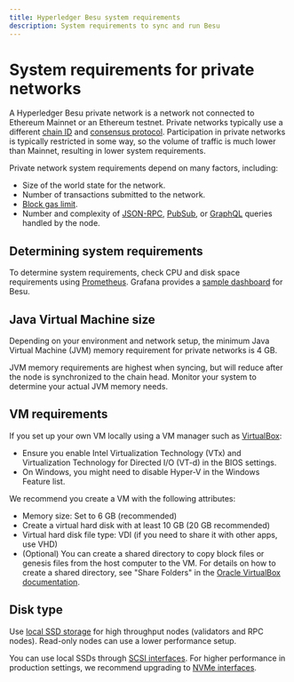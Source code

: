 ```yaml
---
title: Hyperledger Besu system requirements
description: System requirements to sync and run Besu
---
```


# System requirements for private networks

A Hyperledger Besu private network is a network not connected to Ethereum Mainnet or an Ethereum testnet.
Private networks typically use a different [chain ID](../../Concepts/NetworkID-And-ChainID.md) and
[consensus protocol](../../Concepts/Consensus-Protocols/Overview-Consensus.md).
Participation in private networks is typically restricted in some way, so the volume of traffic is
much lower than Mainnet, resulting in lower system requirements.

Private network system requirements depend on many factors, including:

* Size of the world state for the network.
* Number of transactions submitted to the network.
* [Block gas limit](../../Reference/Config-Items.md#genesis-block-parameters).
* Number and complexity of [JSON-RPC](../../how-to/use-besu-api/json-rpc.md),
  [PubSub](../../how-to/use-besu-api/rpc-pubsub.md), or [GraphQL](../../how-to/use-besu-api/graphql.md) queries
  handled by the node.

## Determining system requirements

To determine system requirements, check CPU and disk space requirements using
[Prometheus](../../how-to/monitor/metrics.md#monitor-node-performance-using-prometheus). Grafana provides a
[sample dashboard](https://grafana.com/grafana/dashboards/10273) for Besu.

## Java Virtual Machine size

Depending on your environment and network setup, the minimum Java Virtual
Machine (JVM) memory requirement for private networks is 4 GB.

JVM memory requirements are highest when syncing, but will reduce after the node is synchronized
to the chain head. Monitor your system to determine your actual JVM memory needs.

## VM requirements

If you set up your own VM locally using a VM manager such as [VirtualBox](https://www.oracle.com/virtualization/virtualbox/):

* Ensure you enable Intel Virtualization Technology (VTx) and Virtualization Technology for
  Directed I/O (VT-d) in the BIOS settings.
* On Windows, you might need to disable Hyper-V in the Windows Feature list.

We recommend you create a VM with the following attributes:

* Memory size: Set to 6 GB (recommended)
* Create a virtual hard disk with at least 10 GB (20 GB recommended)
* Virtual hard disk file type: VDI (if you need to share it with other apps, use VHD)
* (Optional) You can create a shared directory to copy block files or genesis files from the host
  computer to the VM. For details on how to create a shared directory, see "Share Folders" in the
  [Oracle VirtualBox documentation].
  
## Disk type

Use [local SSD storage](https://cloud.google.com/compute/docs/disks) for high throughput nodes (validators and RPC nodes).
Read-only nodes can use a lower performance setup.

You can use local SSDs through [SCSI interfaces](https://en.wikipedia.org/wiki/SCSI).
For higher performance in production settings, we recommend upgrading to
[NVMe interfaces](https://cloud.google.com/compute/docs/disks/local-ssd#performance).

<!-- Links -->
[Oracle VirtualBox documentation]: https://docs.oracle.com/en/virtualization/virtualbox/6.1/user/
